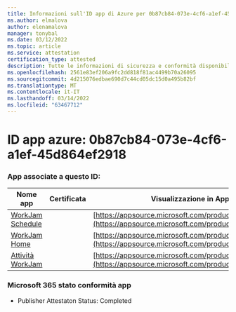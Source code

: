 ```yaml
---
title: Informazioni sull'ID app di Azure per 0b87cb84-073e-4cf6-a1ef-45d864ef2918
ms.author: elmalova
author: elenamalova
manager: tonybal
ms.date: 03/12/2022
ms.topic: article
ms.service: attestation
certification_type: attested
description: Tutte le informazioni di sicurezza e conformità disponibili per 0b87cb84-073e-4cf6-a1ef-45d864ef2918.
ms.openlocfilehash: 2561e83ef206a9fc2dd818f81ac4499b70a26095
ms.sourcegitcommit: 4d215076edbae690d7c44cd05dc15d0a495b82bf
ms.translationtype: MT
ms.contentlocale: it-IT
ms.lasthandoff: 03/14/2022
ms.locfileid: "63467712"
---
```

# <a name="azure-app-id-0b87cb84-073e-4cf6-a1ef-45d864ef2918"></a>ID app azure: 0b87cb84-073e-4cf6-a1ef-45d864ef2918


### <a name="apps-associated-with-this-id"></a>App associate a questo ID:
| **Nome app** | **Certificata** | **Visualizzazione in AppSource** |
|--------------|---------------|-----------------------|
| [WorkJam Schedule](../forward/WA200003058) |  | [https://appsource.microsoft.com/product/office/WA200003058](https://appsource.microsoft.com/product/office/WA200003058) |
| [WorkJam Home](../forward/WA200003060) |  | [https://appsource.microsoft.com/product/office/WA200003060](https://appsource.microsoft.com/product/office/WA200003060) |
| [Attività WorkJam](../forward/WA200003241) |  | [https://appsource.microsoft.com/product/office/WA200003241](https://appsource.microsoft.com/product/office/WA200003241) |

### <a name="microsoft-365-app-compliance-status"></a>Microsoft 365 stato conformità app
- Publisher Attestaton Status: Completed
